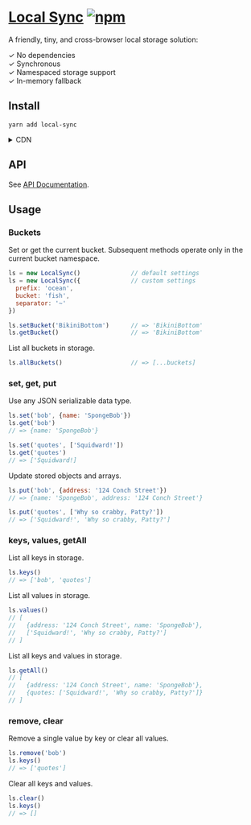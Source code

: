 # [Local Sync](https://levithomason.github.io/local-sync) [![npm](https://img.shields.io/npm/v/local-sync.svg?style=flat-square)](https://www.npmjs.com/package/local-sync)

A friendly, tiny, and cross-browser local storage solution:

  ✓ No dependencies  
  ✓ Synchronous  
  ✓ Namespaced storage support  
  ✓ In-memory fallback  

## Install

```
yarn add local-sync
```

<details>
<summary>CDN</summary>

Common JS
```
https://unpkg.com/local-sync@x.x.x/dist/cjs/local-sync.js
https://unpkg.com/local-sync@x.x.x/dist/cjs/local-sync.min.js
```

ES Module
```
https://unpkg.com/local-sync@x.x.x/dist/esm/local-sync.js
https://unpkg.com/local-sync@x.x.x/dist/esm/local-sync.min.js
```

UMD
```
https://unpkg.com/local-sync@x.x.x/dist/umd/local-sync.js
https://unpkg.com/local-sync@x.x.x/dist/umd/local-sync.min.js
```
</details>

## API

See [API Documentation](https://github.com/levithomason/local-sync/blob/master/API.md).

## Usage

### Buckets

Set or get the current bucket. Subsequent methods operate only in the current bucket namespace.

```js
ls = new LocalSync()              // default settings
ls = new LocalSync({              // custom settings
  prefix: 'ocean',
  bucket: 'fish',
  separator: '~'
})

ls.setBucket('BikiniBottom')      // => 'BikiniBottom'
ls.getBucket()                    // => 'BikiniBottom'
```

List all buckets in storage.

```js
ls.allBuckets()                   // => [...buckets]
```

### set, get, put

Use any JSON serializable data type.

```js
ls.set('bob', {name: 'SpongeBob'})
ls.get('bob')
// => {name: 'SpongeBob'}

ls.set('quotes', ['Squidward!'])
ls.get('quotes')
// => ['Squidward!]
```

Update stored objects and arrays.

```js
ls.put('bob', {address: '124 Conch Street'})
// => {name: 'SpongeBob', address: '124 Conch Street'}

ls.put('quotes', ['Why so crabby, Patty?'])
// => ['Squidward!', 'Why so crabby, Patty?']
```

### keys, values, getAll

List all keys in storage.

```js
ls.keys()
// => ['bob', 'quotes']
```

List all values in storage.

```js
ls.values()
// [
//   {address: '124 Conch Street', name: 'SpongeBob'},
//   ['Squidward!', 'Why so crabby, Patty?']
// ]
```

List all keys and values in storage.

```js
ls.getAll()
// [
//   {address: '124 Conch Street', name: 'SpongeBob'},
//   {quotes: ['Squidward!', 'Why so crabby, Patty?']}
// ]
```

### remove, clear

Remove a single value by key or clear all values.

```js
ls.remove('bob')
ls.keys()
// => ['quotes']
```

Clear all keys and values.

```js
ls.clear()
ls.keys()
// => []
```
